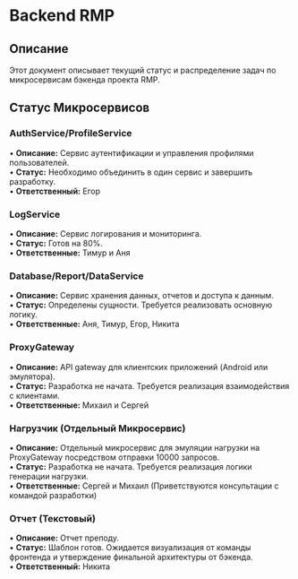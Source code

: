 # Backend RMP

## Описание

Этот документ описывает текущий статус и распределение задач по микросервисам бэкенда проекта RMP.

## Статус Микросервисов

### AuthService/ProfileService

•   **Описание:** Сервис аутентификации и управления профилями пользователей.  
•   **Статус:** Необходимо объединить в один сервис и завершить разработку.  
•   **Ответственный:** Егор

### LogService

•   **Описание:** Сервис логирования и мониторинга.  
•   **Статус:** Готов на 80%.  
•   **Ответственные:** Тимур и Аня

### Database/Report/DataService

•   **Описание:** Сервис хранения данных, отчетов и доступа к данным.  
•   **Статус:** Определены сущности. Требуется реализовать основную логику.  
•   **Ответственные:** Аня, Тимур, Егор, Никита

### ProxyGateway

•   **Описание:** API gateway для клиентских приложений (Android или эмулятора).  
•   **Статус:** Разработка не начата. Требуется реализация взаимодействия с клиентами.  
•   **Ответственные:** Михаил и Сергей

### Нагрузчик (Отдельный Микросервис)

•   **Описание:** Отдельный микросервис для эмуляции нагрузки на ProxyGateway посредством отправки 10000 запросов.  
•   **Статус:** Разработка не начата. Требуется реализация логики генерации нагрузки.  
•   **Ответственные:** Сергей и Михаил (Приветствуются консультации с командой разработки)

### Отчет (Текстовый)

•   **Описание:** Отчет преподу.  
•   **Статус:** Шаблон готов. Ожидается визуализация от команды фронтенда и утверждение финальной архитектуры от бэкенда.  
•   **Ответственный:** Никита
